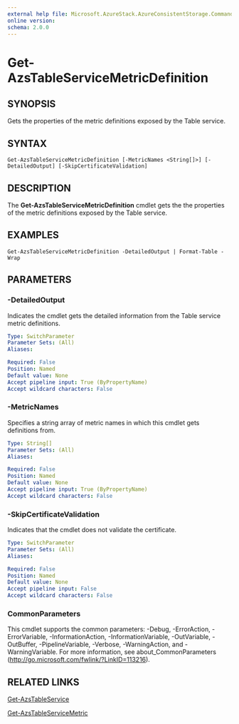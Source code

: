 ```yaml
---
external help file: Microsoft.AzureStack.AzureConsistentStorage.Commands.dll-Help.xml
online version: 
schema: 2.0.0
---
```


# Get-AzsTableServiceMetricDefinition

## SYNOPSIS
Gets the properties of the metric definitions exposed by the Table service.

## SYNTAX

```
Get-AzsTableServiceMetricDefinition [-MetricNames <String[]>] [-DetailedOutput] [-SkipCertificateValidation]
```

## DESCRIPTION
The **Get-AzsTableServiceMetricDefinition** cmdlet gets the the properties of the metric definitions exposed by the Table service.

## EXAMPLES

```
Get-AzsTableServiceMetricDefinition -DetailedOutput | Format-Table -Wrap 
```

## PARAMETERS

### -DetailedOutput
Indicates the cmdlet gets the detailed information from the Table service metric definitions.

```yaml
Type: SwitchParameter
Parameter Sets: (All)
Aliases: 

Required: False
Position: Named
Default value: None
Accept pipeline input: True (ByPropertyName)
Accept wildcard characters: False
```

### -MetricNames
Specifies a string array of metric names in which this cmdlet gets definitions from.

```yaml
Type: String[]
Parameter Sets: (All)
Aliases: 

Required: False
Position: Named
Default value: None
Accept pipeline input: True (ByPropertyName)
Accept wildcard characters: False
```

### -SkipCertificateValidation
Indicates that the cmdlet does not validate the certificate.

```yaml
Type: SwitchParameter
Parameter Sets: (All)
Aliases: 

Required: False
Position: Named
Default value: None
Accept pipeline input: False
Accept wildcard characters: False
```

### CommonParameters
This cmdlet supports the common parameters: -Debug, -ErrorAction, -ErrorVariable, -InformationAction, -InformationVariable, -OutVariable, -OutBuffer, -PipelineVariable, -Verbose, -WarningAction, and -WarningVariable. For more information, see about_CommonParameters (http://go.microsoft.com/fwlink/?LinkID=113216).

## RELATED LINKS

[Get-AzsTableService](./Get-AzsTableService.md)

[Get-AzsTableServiceMetric](./Get-AzsTableServiceMetric.md)

